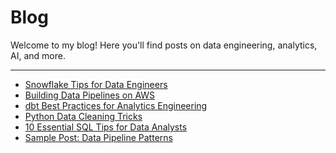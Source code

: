 # Blog

Welcome to my blog! Here you'll find posts on data engineering, analytics, AI, and more.

---

- [Snowflake Tips for Data Engineers](snowflake-tips.md)
- [Building Data Pipelines on AWS](aws-data-pipelines.md)
- [dbt Best Practices for Analytics Engineering](dbt-best-practices.md)
- [Python Data Cleaning Tricks](python-data-cleaning.md)
- [10 Essential SQL Tips for Data Analysts](sql-tips.md)
- [Sample Post: Data Pipeline Patterns](data-pipeline-patterns.md)

<!-- Add more blog posts as needed -->
